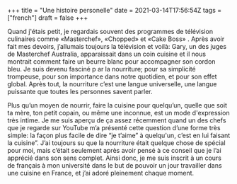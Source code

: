+++
title = "Une histoire personelle"
date = 2021-03-14T17:56:54Z
tags = ["french"]
draft = false
+++

Quand j'étais petit, je regardais souvent des programmes de télévision culinaires comme «Masterchef», «Chopped» et «Cake Boss» . Après avoir fait mes devoirs, j’allumais toujours la télévision et voilà: Gary, un des juges de Masterchef Australia, apparaissait dans un coin cuisine et il nous montrait comment faire un beurre blanc pour accompagner son cordon bleu. Je suis devenu fasciné p  ar la nourriture; pour sa simplicité trompeuse, pour son importance dans notre quotidien, et pour son effet global. Après tout, la nourriture c’est une langue universelle, une langue puissante que toutes les personnes savent parler.

Plus qu’un moyen de nourrir, faire la cuisine pour quelqu’un, quelle que soit ta mère, ton petit copain, ou même une inconnue, est un mode d'expression très intime. Je me suis aperçu de ça assez récemment quand un des chefs que je regarde sur YouTube m’a présenté cette question d’une forme très simple: la façon plus facile de dire “je t’aime” à quelqu'un, c’est en lui faisant la cuisine”. J’ai toujours su que la nourriture était quelque chose de spécial pour moi, mais c’était seulement après avoir pensé à ce conseil que je l’ai apprécié dans son sens complet. Ainsi donc, je me suis inscrit à un cours de français à mon université dans le but de pouvoir un jour travailler dans une cuisine en France, et j’ai adoré pleinement chaque moment.
